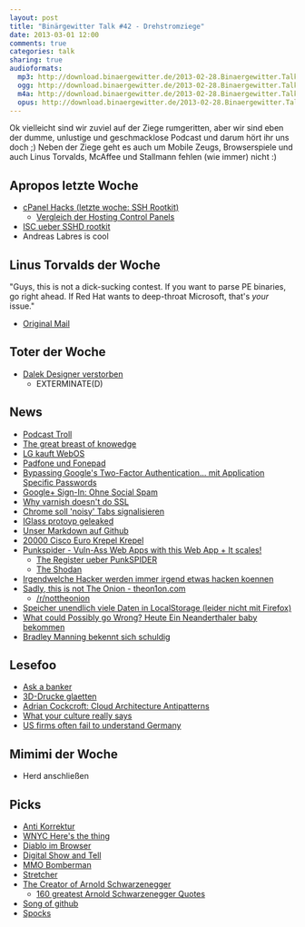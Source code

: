 ```yaml
---
layout: post
title: "Binärgewitter Talk #42 - Drehstromziege"
date: 2013-03-01 12:00
comments: true
categories: talk
sharing: true
audioformats:
  mp3: http://download.binaergewitter.de/2013-02-28.Binaergewitter.Talk.42.mp3
  ogg: http://download.binaergewitter.de/2013-02-28.Binaergewitter.Talk.42.ogg
  m4a: http://download.binaergewitter.de/2013-02-28.Binaergewitter.Talk.42.m4a
  opus: http://download.binaergewitter.de/2013-02-28.Binaergewitter.Talk.42.opus
---
```

Ok vielleicht sind wir zuviel auf der Ziege rumgeritten, aber wir sind eben der dumme, unlustige und geschmacklose Podcast und darum hört ihr uns doch ;) Neben der Ziege geht es auch um Mobile Zeugs, 
Browserspiele und auch Linus Torvalds, McAffee und Stallmann fehlen (wie immer) nicht :)

## Apropos letzte Woche
- [cPanel Hacks (letzte woche: SSH Rootkit)]( http://arstechnica.com/security/2013/02/server-hack-prompts-call-for-cpanel-customers-to-take-immediate-action/ )
    * [Vergleich der Hosting Control Panels]( http://en.wikipedia.org/wiki/Comparison_of_web_hosting_control_panels )
- [ISC ueber SSHD rootkit]( https://isc.sans.edu/diary.html?storyid=15229 )
- Andreas Labres is cool

## Linus Torvalds der Woche
"Guys, this is not a dick-sucking contest.
If you want to parse PE binaries, go right ahead.
If Red Hat wants to deep-throat Microsoft, that's *your* issue."
- [Original Mail](http://thread.gmane.org/gmane.linux.kernel/1445369/focus=1445405 )

## Toter der Woche
- [Dalek Designer verstorben]( http://www.guardian.co.uk/tv-and-radio/2013/feb/24/dalek-designer-dies )
    * EXTERMINATE(D)

## News
- [Podcast Troll]( http://www.itworld.com/mobile-wireless/345576/wtf-patent-troll-goes-after-popular-podcasters )
- [The great breast of knowedge]( 
http://books.google.de/books?id=VZjBk366-BAC&pg=PA56&lpg=PA56&dq=%22The+great+breast+of+knowledge%22&source=bl&ots=arBMobl_1o&sig=xFgcQ85fAHSK5Tuy7dd-HHTarFg&hl=de&sa=X&ei=nq0vUZuMGsiK4gSj2IGABw&ved=0CEMQ6AEwAQ#v=onepage&q=%22The%20great%20breast%20of%20knowledge%22&f=false 
)
- [LG kauft WebOS](http://www.pro-linux.de/news/1/19499/lg-kauft-webos-von-hewlett-packard.html )
- [Padfone und Fonepad]( http://www.t-online.de/handy/smartphone/id_62350150/padfone-und-fonepad-asus-zeigt-neuheiten-auf-dem-mwc-2013.html?news )
- [Bypassing Google's Two-Factor Authentication... mit Application Specific Passwords]( https://blog.duosecurity.com/2013/02/bypassing-googles-two-factor-authentication/ )
- [Google+ Sign-In: Ohne Social Spam]( http://googleplusplatform.blogspot.de/2013/02/google-plus-sign-in.html )
- [Why varnish doesn't do SSL]( https://www.varnish-cache.org/docs/trunk/phk/ssl.html )
- [Chrome soll 'noisy' Tabs signalisieren]( http://thenextweb.com/google/2013/02/25/google-chrome-may-soon-get-audio-indicators-to-show-you-noisy-tabs-keep-them-open-when-memory-runs-out/ )
- [IGlass protoyp geleaked]( https://plus.google.com/photos/107558775673569042478/albums/5847845659356001153/5847845657179925346?authkey=CIeX4qWT0pj5JA )
- [Unser Markdown auf Github](https://github.com/Binaergewitter/binaergewitter.github.com/tree/source/source/_posts )
- [20000 Cisco Euro Krepel Krepel]( http://arstechnica.com/tech-policy/2013/02/why-a-one-room-west-virginia-library-runs-a-20000-cisco-router/ )
- [Punkspider - Vuln-Ass Web Apps with this Web App + It scales!]( http://punkspider.hyperiongray.com/ )
    - [The Register ueber PunkSPIDER](http://www.theregister.co.uk/2013/02/21/punkspider/ )
    - [The Shodan]( http://www.shodanhq.com/ )
- [Irgendwelche Hacker werden immer irgend etwas hacken koennen]( http://www.theregister.co.uk/2013/02/19/apple_hacked/ )
- [Sadly, this is not The Onion - theon1on.com](http://theon1on.com/ )
    * [/r/nottheonion]( reddit.com/r/nottheonion )
- [Speicher unendlich viele Daten in LocalStorage (leider nicht mit Firefox)]( http://feross.org/fill-disk/ )
- [What could Possibly go Wrong? Heute Ein Neanderthaler baby bekommen]( 
http://www.independent.co.uk/news/science/palaeolithic-park-harvard-professor-seeks-adventurous-woman-to-give-birth-to-baby-neanderthal-8460273.html )
- [Bradley Manning bekennt sich schuldig]( http://www.latimes.com/news/nation/nationnow/la-pn-bradley-manning-pleads-guilty-20130228,0,5930297.story ) 

## Lesefoo
- [Ask a banker]( http://www.npr.org/blogs/money/2013/02/10/171653721/ask-a-banker-stock-tips )
- [3D-Drucke glaetten]( http://blog.reprap.org/2013/02/vapor-treating-abs-rp-parts.html )
- [Adrian Cockcroft: Cloud Architecture Antipatterns]( http://www.slideshare.net/adrianco/arch-tutoriallo2of3 )
- [What your culture really says]( http://blog.prettylittlestatemachine.com/blog/2013/02/20/what-your-culture-really-says/ )
- [US firms often fail to understand Germany]( http://www.thelocal.de/national/20130224-48161.html#.US-nUuuG1gs )

## Mimimi der Woche
- Herd anschließen

## Picks
- [Anti Korrektur]( http://anti-korrektur.tumblr.com/ )
- [WNYC Here's the thing]( http://www.wnyc.org/shows/heresthething/ )
- [Diablo im Browser]( http://mitallast.github.com/diablo-js/ )
- [Digital Show and Tell]( http://www.xiph.org/video/vid2.shtml )
- [MMO Bomberman]( http://bombermine.com/#/ )
- [Stretcher]( https://github.com/PoseBiz/stretcher )
- [The Creator of Arnold Schwarzenegger]( http://www.youtube.com/watch?v=p0NvlH0FfmA )
    - [160 greatest Arnold Schwarzenegger Quotes](http://youtu.be/pDxn0Xfqkgw )
- [Song of github]( http://song-of-github.herokuapp.com/?username=rb2k )
- [Spocks]( https://plus.google.com/photos/105796021448398557678/albums/5849513673206535601/5849513675541649570?authkey=CJHa-fHgpIr9_gE )


